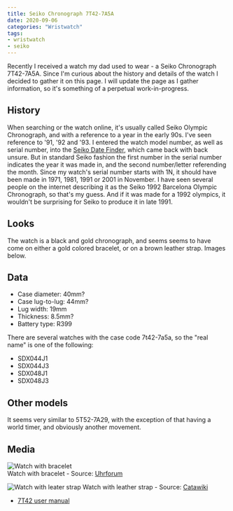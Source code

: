 ```yaml
---
title: Seiko Chronograph 7T42-7A5A
date: 2020-09-06
categories: "Wristwatch"
tags:
- wristwatch
- seiko
---
```


Recently I received a watch my dad used to wear - a Seiko Chronograph 7T42-7A5A. 
Since I'm curious about the history and details of the watch I decided to gather it on this page. 
I will update the page as I gather information, so it's something of a perpetual work-in-progress.

## History
When searching or the watch online, it's usually called Seiko Olympic Chronograph, and with a reference to a year in the early 90s. 
I've seen reference to '91, '92 and '93. I entered the watch model number, as well as serial number, into the [Seiko Date Finder](http://www.watchsleuth.com/seikodatefinder), 
which came back with back unsure. But in standard Seiko fashion the first number in the serial number indicates the year it was made in, and the second number/letter referending the month. 
Since my watch's serial number starts with 1N, it should have been made in 1971, 1981, 1991 or 2001 in November. 
I have seen several people on the internet describing it as the Seiko 1992 Barcelona Olympic Chronograph, so that's my guess. 
And if it was made for a 1992 olympics, it wouldn't be surprising for Seiko to produce it in late 1991.

## Looks
The watch is a black and gold chronograph, and seems seems to have come on either a gold colored bracelet, or on a brown leather strap. Images below.

## Data
* Case diameter: 40mm?
* Case lug-to-lug: 44mm?
* Lug width: 19mm
* Thickness: 8.5mm?
* Battery type: R399

There are several watches with the case code 7t42-7a5a, so the "real name" is one of the following:
* SDX044J1
* SDX044J3 
* SDX048J1 
* SDX048J3 

## Other models
It seems very similar to 5T52-7A29, with the exception of that having a world timer, and obviously another movement.

## Media

![Watch with bracelet](https://uhrforum.de/data/attachments/2200/2200317-df52e85d2f97e5e6fe17861056f7f56c.jpg)  
Watch with bracelet - Source: [Uhrforum](https://uhrforum.de/threads/seiko-olympic-chronograph-7t42-7a5a-quartz-vintage.397634)

![Watch with leater strap](https://assets.catawiki.nl/assets/2019/5/17/d/a/c/dac85bdd-2b49-4787-a8e6-4c833c0ef560.jpg)
Watch with leather strap - Source: [Catawiki](https://www.catawiki.se/l/26895439-seiko-olympic-chronograph-1992-limited-ed-249-500-7t42-7a5a-man-1992)

* [7T42 user manual](https://theanalogdept.com/images/spp6_pics/Watches/Seiko%20Cal%207T32_7T42/7T32_7T42.pdf)

